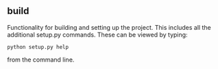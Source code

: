 ## build


Functionality for building and setting up the project. This includes all the additional setup.py commands.
These can be viewed by typing:
```
python setup.py help
```
from the command line.